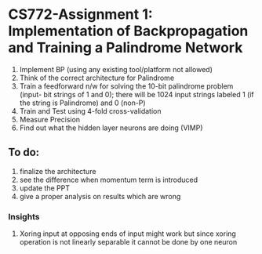 # CS772-Assignment 1: Implementation of Backpropagation and Training a Palindrome Network
1. Implement BP (using any existing tool/platform not allowed)
2. Think of the correct architecture for Palindrome
3. Train a feedforward n/w for solving the 10-bit palindrome problem (input- bit strings of 1 and 0); there will be 1024 input strings labeled 1 (if the string is Palindrome) and 0 (non-P)
4. Train and Test using 4-fold cross-validation
5. Measure Precision
6. Find out what the hidden layer neurons are doing (VIMP)

## To do:
1. finalize the architecture
3. see the difference when momentum term is introduced
4. update the PPT
5. give a proper analysis on results which are wrong

### Insights
1. Xoring input at opposing ends of input might work but since xoring operation is not linearly separable it cannot be done by one neuron